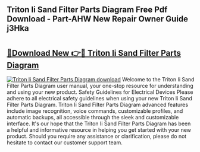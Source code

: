 ## Triton Ii Sand Filter Parts Diagram Free Pdf Download - Part-AHW New Repair Owner Guide j3Hka

# <h2><a href="http://dfpf6z6.blite.top/?on=Triton+Ii+Sand+Filter+Parts+Diagram">🔗Download New 👉🔴 Triton Ii Sand Filter Parts Diagram</a></h2>

[![Triton Ii Sand Filter Parts Diagram download](https://i.imgur.com/lujVjoI.png)](http://dfpf6z6.blite.top/?on=Triton+Ii+Sand+Filter+Parts+Diagram)
Welcome to the Triton Ii Sand Filter Parts Diagram user manual, your one-stop resource for understanding and using your new product. Safety Guidelines for Electrical Devices Please adhere to all electrical safety guidelines when using your new Triton Ii Sand Filter Parts Diagram. Triton Ii Sand Filter Parts Diagram advanced features include image recognition, voice commands, customizable profiles, and automatic backups, all accessible through the sleek and customizable interface. It's our hope that the Triton Ii Sand Filter Parts Diagram has been a helpful and informative resource in helping you get started with your new product. Should you require any assistance or clarification, please do not hesitate to contact our customer support team.
